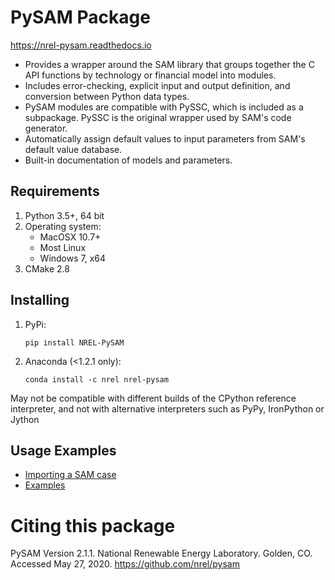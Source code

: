 # PySAM Package

https://nrel-pysam.readthedocs.io

* Provides a wrapper around the SAM library that groups together the C API functions by technology or financial model into modules.
* Includes error-checking, explicit input and output definition, and conversion between Python data types.
* PySAM modules are compatible with PySSC, which is included as a subpackage. PySSC is the original wrapper used by SAM's code generator.
* Automatically assign default values to input parameters from SAM's default value database.
* Built-in documentation of models and parameters.


## Requirements
1. Python 3.5+, 64 bit
2. Operating system:
	- MacOSX 10.7+
	- Most Linux
	- Windows 7, x64
3. CMake 2.8


## Installing
1. PyPi:
	```
	pip install NREL-PySAM
	```

2. Anaconda (<1.2.1 only):
	```
	conda install -c nrel nrel-pysam
	```

May not be compatible with different builds of the CPython reference interpreter, and not with alternative interpreters such as PyPy, IronPython or Jython

## Usage Examples
- [Importing a SAM case](https://nrel-pysam.readthedocs.io/en/latest/Import.html)
- [Examples](https://github.com/NREL/pysam/blob/master/Examples)


# Citing this package

PySAM Version 2.1.1. National Renewable Energy Laboratory. Golden, CO. Accessed May 27, 2020. https://github.com/nrel/pysam

